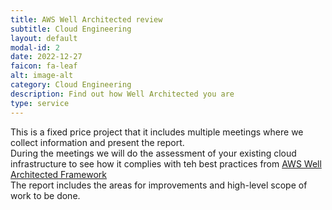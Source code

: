 ```yaml
---
title: AWS Well Architected review
subtitle: Cloud Engineering
layout: default
modal-id: 2
date: 2022-12-27
faicon: fa-leaf
alt: image-alt
category: Cloud Engineering
description: Find out how Well Architected you are
type: service
---
```

This is a fixed price project that it includes multiple meetings where we collect information and present the report.<br>
During the meetings we will do the assessment of your existing cloud infrastructure to see how it complies with teh best practices from [AWS Well Architected Framework](https://aws.amazon.com/architecture/well-architected/)<br>
The report includes the areas for improvements and high-level scope of work to be done.


